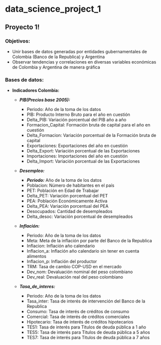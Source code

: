 # data_science_project_1

## Proyecto 1!

### Objetivos:

* Unir bases de datos generadas por entidades gubernamentales de Colombia (Banco de la Republica) y Argentina
* Observar tendencias y correlaciones en diversas variables económicas de Colombia y Argentina de manera gráfica

### Bases de datos:

* **Indicadores Colombia:**
  * ***PIB(Precios base 2005):***
    * Periodo: Año de la toma de los datos
    * PIB: Producto Interno Bruto para el año en cuestión
    * Delta_PIB: Variación porcentual del PIB año a año
    * Formacion_Capital: Formación bruta de capital para el año en cuestión
    * Delta_Formacion: Variación porcentual de la Formación bruta de capital
    * Exportaciones: Exportaciones del año en cuestión
    * Delta_Export: Variación porcentual de las Exportaciones
    * Importaciones: Importaciones del año en cuestión
    * Delta_Import: Variación porcentual de las Exportaciones

  * ***Desempleo:***
    * ***Periodo:*** Año de la toma de los datos
    * Poblacion: Número de habitantes en el país
    * PET: Población en Edad de Trabajar
    * Delta_PET: Variación porcentual del PET
    * PEA: Población Económicamente Activa
    * Delta_PEA: Variación porcentual del PEA
    * Desocupados: Cantidad de desempleados
    * Delta_desoc: Variación porcentual de desempleados

  * ***Inflación:*** 
    * Periodo: Año de la toma de los datos
    * Meta: Meta de la inflación por parte del Banco de la Republica
    * Inflacion: Inflación año calendario
    * Inflacion_a: Inflación año calendario sin tener en cuenta alimentos
    * Inflacion_p: Inflación del productor
    * TRM: Tasa de cambio COP-USD en el mercado
    * Dev_nom: Devaluación nominal del peso colombiano
    * Dev_real: Devaluación real del peso colombiano
  
  * ***Tasa_de_interes:***
    * Periodo: Año de la toma de los datos
    * Tasa_inter: Tasa de interés de intervención del Banco de la Republica
    * Consumo: Tasa de interés de créditos de consumo
    * Comercial: Tasa de interés de créditos comerciales
    * Hipotecario: Tasa de interés de créditos hipotecarios
    * TES1: Tasa de interés para Titulos de deuda pública a 1 año
     * TES5: Tasa de interés para Titulos de deuda pública a 5 años
    * TES7: Tasa de interés para Titulos de deuda pública a 7 años


